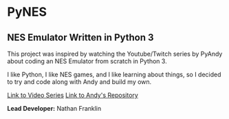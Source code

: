 # PyNES

## NES Emulator Written in Python 3

This project was inspired by watching the Youtube/Twitch series by PyAndy about coding an NES Emulator from scratch in Python 3.

I like Python, I like NES games, and I like learning about things, so I decided to try and code along with Andy and build my own. 

[Link to Video Series](https://www.youtube.com/watch?v=cDINZlKoGcY)
[Link to Andy's Repository](https://github.com/PyAndy/Py3NES)

**Lead Developer:** 
Nathan Franklin

